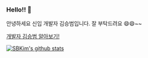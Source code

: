 ### Hello!! 👋
안녕하세요 신입 개발자 김승범입니다.
잘 부탁드려요 😄😄~~

[개발자 김승범 알아보기!](https://www.notion.so/cf22d9ea5b4f436c9f2c065284ba22a9)

[![SBKim's github stats](https://github-readme-stats.vercel.app/api?username=SBkim12)](https://github.com/anuraghazra/github-readme-stats)
<!--
**SBkim12/SBkim12** is a ✨ _special_ ✨ repository because its `README.md` (this file) appears on your GitHub profile.

Here are some ideas to get you started:

- 🔭 I’m currently working on ...
- 🌱 I’m currently learning ...
- 👯 I’m looking to collaborate on ...
- 🤔 I’m looking for help with ...
- 💬 Ask me about ...
- 📫 How to reach me: ...
- 😄 Pronouns: ...
- ⚡ Fun fact: ...
-->
